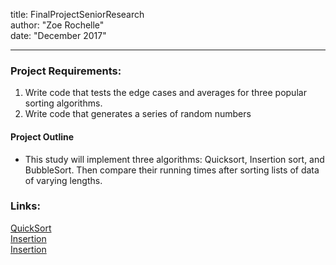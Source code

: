 title: FinalProjectSeniorResearch  
author: "Zoe Rochelle"  
date: "December 2017"  

---

### Project Requirements:  
1. Write code that tests the edge cases and averages for three popular sorting algorithms.
2. Write code that generates a series of random numbers

#### Project Outline  
* This study will implement three algorithms: Quicksort, Insertion sort, and BubbleSort. Then compare their running times after sorting lists of data of varying lengths.

### Links:
[QuickSort](https://www.geeksforgeeks.org/quick-sort/)  
[Insertion](https://www.geeksforgeeks.org/bubble-sort/)  
[Insertion](https://www.geeksforgeeks.org/insertion-sort/)  
